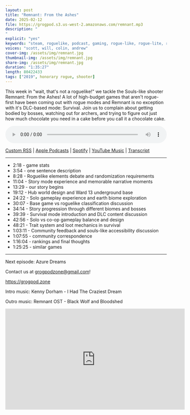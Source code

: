 ```yaml
---
layout: post
title: "Remnant: From the Ashes"
date: 2025-02-12
file: https://grogpod.s3.us-west-2.amazonaws.com/remnant.mp3
description: "
"
explicit: "yes" 
keywords: "steam, roguelike, podcast, gaming, rogue-like, rogue-lite, roguelite"
voices: "scott, will, colin, andrew"
cover-img: /assets/img/remnant.jpg
thumbnail-img: /assets/img/remnant.jpg
share-img: /assets/img/remnant.jpg
duration: "1:35:27"
length: 80422433 
tags: ["2019", honorary rogue, shooter]
---
```


This week in "wait, that's not a roguelike!" we tackle the Souls-like shooter Remnant: From the Ashes! A lot of high-budget games that aren't rogue-first have been coming out with rogue modes and Remnant is no exception with it's DLC-based mode: Survival. Join us to complain about getting bodied by bosses, watching out for archers, and trying to figure out just how much chocolate you need in a cake before you call it a chocolate cake.

<div class="container">
  <audio controls style="width: 100%;">
    <source src="https://grogpod.s3.us-west-2.amazonaws.com/remnant.mp3" type="audio/mpeg">
  </audio>
</div>

[Custom RSS](https://grogpod.zone/feed.xml) | [Apple Podcasts](https://podcasts.apple.com/us/podcast/remnant-from-the-ashes/id1650474911?i=1000691324259) | [Spotify](https://open.spotify.com/episode/0dpmxRcvTR9dbOACzW8k94?si=yN055AH1S5mp8i4l-5QgOw) | [YouTube Music](https://www.youtube.com/playlist?list=PL-ShOmyMvd4jYFChE6tgj0JYG8RKK4xe0) | [Transcript](https://github.com/ScottBurger/going_rogue_podcast/blob/master/docs/transcripts/remnant_from_the_ashes.txt)

---
* 2:18 - game stats
* 3:54 - one sentence description
* 8:28 - Roguelike elements debate and randomization requirements
* 11:04 - Story mode experience and memorable narrative moments
* 13:29 - our story begins
* 19:12 - Hub world design and Ward 13 underground base
* 24:22 - Solo gameplay experience and earth biome exploration
* 30:07 - Base game vs roguelike classification discussion
* 34:14 - Story progression through different biomes and bosses
* 39:39 - Survival mode introduction and DLC content discussion
* 42:56 - Solo vs co-op gameplay balance and design
* 48:21 - Trait system and loot mechanics in survival
* 1:03:11 - Community feedback and souls-like accessibility discussion
* 1:07:55 - community correspondence
* 1:16:04 - rankings and final thoughts
* 1:25:25 - similar games

---

Next episode: Azure Dreams

Contact us at grogpodzone@gmail.com!

https://grogpod.zone

Intro music: Kenny Dorham - I Had The Craziest Dream

Outro music: Remnant OST - Black Wolf and Bloodshed

<div class="embed-responsive embed-responsive-16by9">
<iframe width="560" height="315" src="https://www.youtube.com/embed/HoM3EfJWWMM" title="YouTube video player" frameborder="0" allow="accelerometer; autoplay; clipboard-write; encrypted-media; gyroscope; picture-in-picture" allowfullscreen></iframe>
</div>
